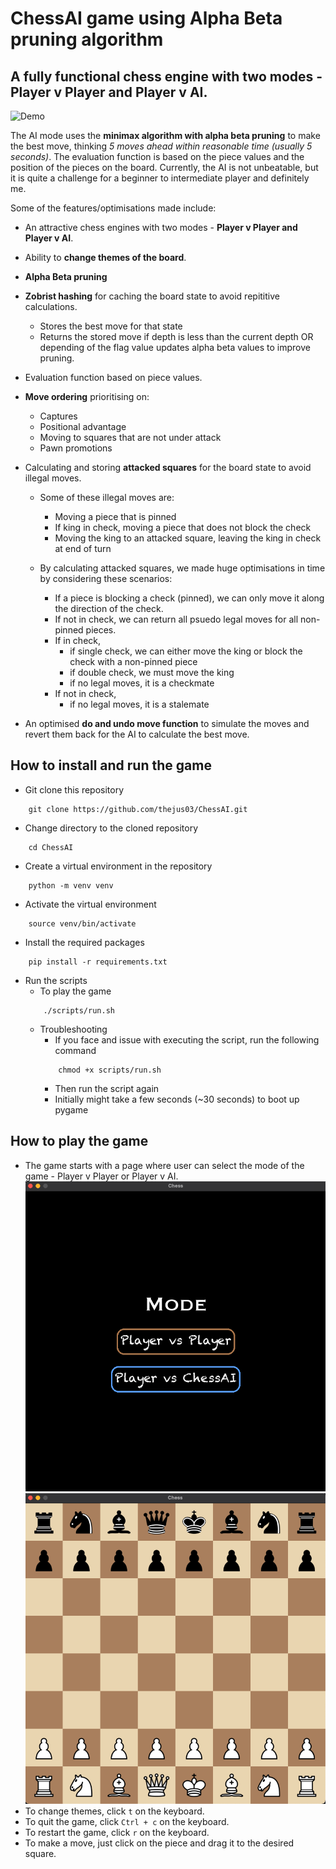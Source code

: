 # ChessAI game using Alpha Beta pruning algorithm

## A fully functional chess engine with two modes - Player v Player and Player v AI.

![Demo](https://i.giphy.com/media/v1.Y2lkPTc5MGI3NjExMW84cHY2ODYwZmpsOWlzYjRqbTlrNHc3NWZhODVraTZmcGNnM2Y3aCZlcD12MV9pbnRlcm5hbF9naWZfYnlfaWQmY3Q9Zw/YeGbMaaDG27rD9xrHh/giphy.gif)

The AI mode uses the **minimax algorithm with alpha beta pruning** to make the best move, thinking *5 moves ahead within reasonable time (usually 5 seconds)*. The evaluation function is based on the piece values and the position of the pieces on the board. Currently, the AI is not unbeatable, but it is quite a challenge for a beginner to intermediate player and definitely me.

Some of the features/optimisations made include:

- An attractive chess engines with two modes - **Player v Player and Player v AI**.

- Ability to **change themes of the board**.

- **Alpha Beta pruning** 

- **Zobrist hashing** for caching the board state to avoid repititive calculations.
    - Stores the best move for that state
    - Returns the stored move if depth is less than the current depth OR depending of the flag value updates alpha beta values to improve pruning.

- Evaluation function based on piece values.

- **Move ordering** prioritising on:
    - Captures
    - Positional advantage
    - Moving to squares that are not under attack
    - Pawn promotions

- Calculating and storing **attacked squares** for the board state to avoid illegal moves.
    - Some of these illegal moves are:
        - Moving a piece that is pinned
        - If king in check, moving a piece that does not block the check
        - Moving the king to an attacked square, leaving the king in check at end of turn

    - By calculating attacked squares, we made huge optimisations in time by considering these scenarios:
        - If a piece is blocking a check (pinned), we can only move it along the direction of the check.
        - If not in check, we can return all psuedo legal moves for all non-pinned pieces.
        - If in check,
            - if single check, we can either move the king or block the check with a non-pinned piece
            - if double check, we must move the king
            - if no legal moves, it is a checkmate
        - If not in check, 
            - if no legal moves, it is a stalemate

- An optimised **do and undo move function** to simulate the moves and revert them back for the AI to calculate the best move.

## How to install and run the game
- Git clone this repository
```
    git clone https://github.com/thejus03/ChessAI.git
```
- Change directory to the cloned repository
```
    cd ChessAI
```
- Create a virtual environment in the repository
```
    python -m venv venv
```
- Activate the virtual environment
```
    source venv/bin/activate
```
- Install the required packages
```
    pip install -r requirements.txt
```
- Run the scripts
    - To play the game
    ```
        ./scripts/run.sh
    ```
    - Troubleshooting
        - If you face and issue with executing the script, run the following command
        ```
            chmod +x scripts/run.sh
        ```
        - Then run the script again
        - Initially might take a few seconds (~30 seconds) to boot up pygame

## How to play the game
- The game starts with a page where user can select the mode of the game - Player v Player or Player v AI.
![Modes](./references/mode.png)
![Board](./references/chess_board.png)
- To change themes, click `t` on the keyboard.
- To quit the game, click `Ctrl + c` on the keyboard.
- To restart the game, click `r` on the keyboard. 
- To make a move, just click on the piece and drag it to the desired square.
